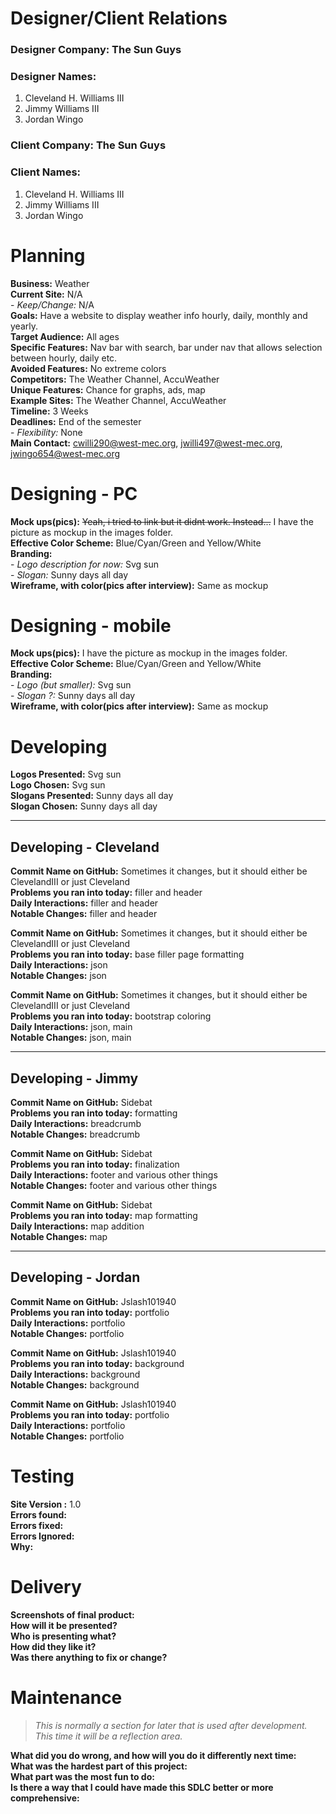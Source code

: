 # Designer/Client Relations

### **Designer Company:** The Sun Guys	
### **Designer Names:** 
1.	Cleveland H. Williams III
2.	Jimmy Williams III
3.	Jordan Wingo	

### **Client Company:** The Sun Guys
### **Client Names:**
1.	Cleveland H. Williams III
2.	Jimmy Williams III
3.	Jordan Wingo  

# Planning

**Business:** Weather  
**Current Site:** N/A  
    - *Keep/Change:* N/A  
**Goals:** Have a website to display weather info hourly, daily, monthly and yearly.  
**Target Audience:** All ages  
**Specific Features:** Nav bar with search, bar under nav that allows selection between hourly, daily etc.  
**Avoided Features:** No extreme colors  
**Competitors:** The Weather Channel, AccuWeather  
**Unique Features:**  Chance for graphs, ads, map  
**Example Sites:** The Weather Channel, AccuWeather  
**Timeline:** 3 Weeks  
**Deadlines:** End of the semester  
	- *Flexibility:* None   
**Main Contact:** cwilli290@west-mec.org, jwilli497@west-mec.org, jwingo654@west-mec.org

# Designing - PC

**Mock ups(pics):** ~~Yeah, i tried to link but it didnt work. Instead...~~ I have the picture as mockup in the images folder.   
**Effective Color Scheme:** Blue/Cyan/Green and Yellow/White   
**Branding:**  
	- *Logo description for now:* Svg sun  
	- *Slogan:* Sunny days all day  
**Wireframe, with color(pics after interview):** Same as mockup  

# Designing - mobile

**Mock ups(pics):** I have the picture as mockup in the images folder.  
**Effective Color Scheme:** Blue/Cyan/Green and Yellow/White   
**Branding:**  
	- *Logo (but smaller):* Svg sun   
	- *Slogan ?:* Sunny days all day   
**Wireframe, with color(pics after interview):** Same as mockup   

# Developing

**Logos Presented:** Svg sun   
**Logo Chosen:** Svg sun   
**Slogans Presented:** Sunny days all day   
**Slogan Chosen:** Sunny days all day   

---

## Developing - Cleveland

**Commit Name on GitHub:** Sometimes it changes, but it should either be ClevelandIII or just Cleveland   
**Problems you ran into today:** filler and header   
**Daily Interactions:** filler and header   
**Notable Changes:** filler and header   

**Commit Name on GitHub:** Sometimes it changes, but it should either be ClevelandIII or just Cleveland   
**Problems you ran into today:** base filler page formatting   
**Daily Interactions:** json   
**Notable Changes:** json   

**Commit Name on GitHub:** Sometimes it changes, but it should either be ClevelandIII or just Cleveland   
**Problems you ran into today:** bootstrap coloring      
**Daily Interactions:** json, main   
**Notable Changes:** json, main   

---

## Developing - Jimmy

**Commit Name on GitHub:** Sidebat   
**Problems you ran into today:** formatting  
**Daily Interactions:** breadcrumb  
**Notable Changes:** breadcrumb  

**Commit Name on GitHub:** Sidebat  
**Problems you ran into today:** finalization  
**Daily Interactions:** footer and various other things  
**Notable Changes:** footer and various other things  

**Commit Name on GitHub:** Sidebat  
**Problems you ran into today:** map formatting     
**Daily Interactions:** map addition     
**Notable Changes:** map     

---

## Developing - Jordan

**Commit Name on GitHub:** Jslash101940  
**Problems you ran into today:** portfolio  
**Daily Interactions:** portfolio  
**Notable Changes:** portfolio  

**Commit Name on GitHub:** Jslash101940  
**Problems you ran into today:** background  
**Daily Interactions:** background  
**Notable Changes:** background  

**Commit Name on GitHub:** Jslash101940  
**Problems you ran into today:** portfolio  
**Daily Interactions:** portfolio  
**Notable Changes:** portfolio  

# Testing

**Site Version :** 1.0  
**Errors found:**  
**Errors fixed:**  
**Errors Ignored:**  
**Why:**  

# Delivery 

**Screenshots of final product:**  
**How will it be presented?**  
**Who is presenting what?**  
**How did they like it?**  
**Was there anything to fix or change?**  

# Maintenance

> *This is normally a section for later that is used after development. This time it will be a reflection area.*

**What did you do wrong, and how will you do it differently next time:**  
**What was the hardest part of this project:**  
**What part was the most fun to do:**  
**Is there a way that I could have made this SDLC better or more comprehensive:**  